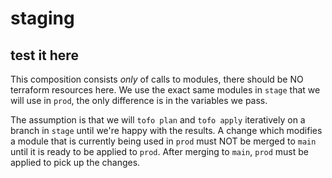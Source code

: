 # staging

## test it here

This composition consists *only* of calls to modules, there should be NO
terraform resources here. We use the exact same modules in `stage` that we will
use in `prod`, the only difference is in the variables we pass.

The assumption is that we will `tofo plan` and `tofo apply` iteratively on a
branch in `stage` until we're happy with the results. A change which modifies
a module that is currently being used in `prod` must NOT be merged to `main`
until it is ready to be applied to `prod`. After merging to `main`, `prod`
must be applied to pick up the changes.
